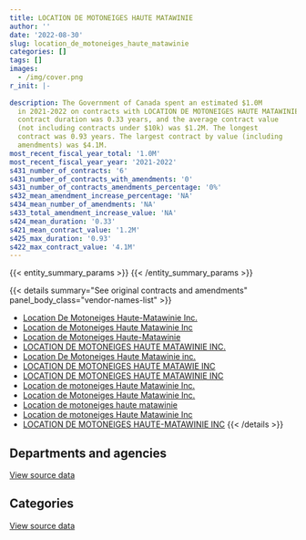 ```yaml
---
title: LOCATION DE MOTONEIGES HAUTE MATAWINIE
author: ''
date: '2022-08-30'
slug: location_de_motoneiges_haute_matawinie
categories: []
tags: []
images:
  - /img/cover.png
r_init: |-
  
description: The Government of Canada spent an estimated $1.0M
  in 2021-2022 on contracts with LOCATION DE MOTONEIGES HAUTE MATAWINIE. The average
  contract duration was 0.33 years, and the average contract value
  (not including contracts under $10k) was $1.2M. The longest
  contract was 0.93 years. The largest contract by value (including
  amendments) was $4.1M.
most_recent_fiscal_year_total: '1.0M'
most_recent_fiscal_year_year: '2021-2022'
s431_number_of_contracts: '6'
s431_number_of_contracts_with_amendments: '0'
s431_number_of_contracts_amendments_percentage: '0%'
s432_mean_amendment_increase_percentage: 'NA'
s434_mean_number_of_amendments: 'NA'
s433_total_amendment_increase_value: 'NA'
s424_mean_duration: '0.33'
s421_mean_contract_value: '1.2M'
s425_max_duration: '0.93'
s422_max_contract_value: '4.1M'
---
```


<script src="/rmarkdown-libs/htmlwidgets/htmlwidgets.js"></script>
<link href="/rmarkdown-libs/datatables-css/datatables-crosstalk.css" rel="stylesheet" />
<script src="/rmarkdown-libs/datatables-binding/datatables.js"></script>
<script src="/rmarkdown-libs/jquery/jquery-3.6.0.min.js"></script>
<link href="/rmarkdown-libs/dt-core-bootstrap/css/dataTables.bootstrap.min.css" rel="stylesheet" />
<link href="/rmarkdown-libs/dt-core-bootstrap/css/dataTables.bootstrap.extra.css" rel="stylesheet" />
<script src="/rmarkdown-libs/dt-core-bootstrap/js/jquery.dataTables.min.js"></script>
<script src="/rmarkdown-libs/dt-core-bootstrap/js/dataTables.bootstrap.min.js"></script>
<link href="/rmarkdown-libs/crosstalk/css/crosstalk.min.css" rel="stylesheet" />
<script src="/rmarkdown-libs/crosstalk/js/crosstalk.min.js"></script>
<script src="/rmarkdown-libs/htmlwidgets/htmlwidgets.js"></script>
<link href="/rmarkdown-libs/datatables-css/datatables-crosstalk.css" rel="stylesheet" />
<script src="/rmarkdown-libs/datatables-binding/datatables.js"></script>
<script src="/rmarkdown-libs/jquery/jquery-3.6.0.min.js"></script>
<link href="/rmarkdown-libs/dt-core-bootstrap/css/dataTables.bootstrap.min.css" rel="stylesheet" />
<link href="/rmarkdown-libs/dt-core-bootstrap/css/dataTables.bootstrap.extra.css" rel="stylesheet" />
<script src="/rmarkdown-libs/dt-core-bootstrap/js/jquery.dataTables.min.js"></script>
<script src="/rmarkdown-libs/dt-core-bootstrap/js/dataTables.bootstrap.min.js"></script>
<link href="/rmarkdown-libs/crosstalk/css/crosstalk.min.css" rel="stylesheet" />
<script src="/rmarkdown-libs/crosstalk/js/crosstalk.min.js"></script>

{{< entity_summary_params >}}
{{< /entity_summary_params >}}

{{< details summary="See original contracts and amendments" panel_body_class="vendor-names-list" >}}
- [Location De Motoneiges Haute-Matawinie Inc.](https://search.open.canada.ca/en/ct/?sort=contract_value_f%20desc&page=1&search_text=%22Location%20De%20Motoneiges%20Haute-Matawinie%20Inc.%22)
- [Location de Motoneiges Haute Matawinie Inc](https://search.open.canada.ca/en/ct/?sort=contract_value_f%20desc&page=1&search_text=%22Location%20de%20Motoneiges%20Haute%20Matawinie%20Inc%22)
- [Location de Motoneiges Haute-Matawinie](https://search.open.canada.ca/en/ct/?sort=contract_value_f%20desc&page=1&search_text=%22Location%20de%20Motoneiges%20Haute-Matawinie%22)
- [LOCATION DE MOTONEIGES HAUTE MATAWINIE INC.](https://search.open.canada.ca/en/ct/?sort=contract_value_f%20desc&page=1&search_text=%22LOCATION%20DE%20MOTONEIGES%20HAUTE%20MATAWINIE%20INC.%22)
- [Location De Motoneiges Haute Matawinie inc.](https://search.open.canada.ca/en/ct/?sort=contract_value_f%20desc&page=1&search_text=%22Location%20De%20Motoneiges%20Haute%20Matawinie%20inc.%22)
- [LOCATION DE MOTONEIGES HAUTE MATAWIE INC](https://search.open.canada.ca/en/ct/?sort=contract_value_f%20desc&page=1&search_text=%22LOCATION%20DE%20MOTONEIGES%20HAUTE%20MATAWIE%20INC%22)
- [LOCATION DE MOTONEIGES HAUTE MATAWINIE INC](https://search.open.canada.ca/en/ct/?sort=contract_value_f%20desc&page=1&search_text=%22LOCATION%20DE%20MOTONEIGES%20HAUTE%20MATAWINIE%20INC%22)
- [Location de motoneiges Haute Matawinie Inc.](https://search.open.canada.ca/en/ct/?sort=contract_value_f%20desc&page=1&search_text=%22Location%20de%20motoneiges%20Haute%20Matawinie%20Inc.%22)
- [Location de Motoneiges Haute Matawinie Inc.](https://search.open.canada.ca/en/ct/?sort=contract_value_f%20desc&page=1&search_text=%22Location%20de%20Motoneiges%20Haute%20Matawinie%20Inc.%22)
- [Location de motoneiges haute matawinie](https://search.open.canada.ca/en/ct/?sort=contract_value_f%20desc&page=1&search_text=%22Location%20de%20motoneiges%20haute%20matawinie%22)
- [Location de motoneiges Haute Matawinie Inc](https://search.open.canada.ca/en/ct/?sort=contract_value_f%20desc&page=1&search_text=%22Location%20de%20motoneiges%20Haute%20Matawinie%20Inc%22)
- [LOCATION DE MOTONEIGES HAUTE-MATAWINIE INC](https://search.open.canada.ca/en/ct/?sort=contract_value_f%20desc&page=1&search_text=%22LOCATION%20DE%20MOTONEIGES%20HAUTE-MATAWINIE%20INC%22)
{{< /details >}}

## Departments and agencies

<div id="htmlwidget-1" style="width:100%;height:auto;" class="datatables html-widget"></div>
<script type="application/json" data-for="htmlwidget-1">{"x":{"style":"bootstrap","filter":"none","vertical":false,"data":[["<a href=\"/departments/dnd-mdn/\">National Defence<\/a>"],[69893.31],[1270820.6],[4744221.92],[1010787.26]],"container":"<table class=\"table table-striped table-hover row-border order-column display\">\n  <thead>\n    <tr>\n      <th>Department<\/th>\n      <th>2017-2018<\/th>\n      <th>2019-2020<\/th>\n      <th>2020-2021<\/th>\n      <th>2021-2022<\/th>\n    <\/tr>\n  <\/thead>\n<\/table>","options":{"order":[[4,"desc"]],"pageLength":10,"autoWidth":true,"columnDefs":[{"targets":1,"render":"function(data, type, row, meta) {\n    return type !== 'display' ? data : DTWidget.formatCurrency(data, \"$\", 2, 3, \",\", \".\", true, null);\n  }"},{"targets":2,"render":"function(data, type, row, meta) {\n    return type !== 'display' ? data : DTWidget.formatCurrency(data, \"$\", 2, 3, \",\", \".\", true, null);\n  }"},{"targets":3,"render":"function(data, type, row, meta) {\n    return type !== 'display' ? data : DTWidget.formatCurrency(data, \"$\", 2, 3, \",\", \".\", true, null);\n  }"},{"targets":4,"render":"function(data, type, row, meta) {\n    return type !== 'display' ? data : DTWidget.formatCurrency(data, \"$\", 2, 3, \",\", \".\", true, null);\n  }"},{"width":"16%","targets":[1,2,3,4]},{"className":"dt-right","targets":[1,2,3,4]}],"orderClasses":false}},"evals":["options.columnDefs.0.render","options.columnDefs.1.render","options.columnDefs.2.render","options.columnDefs.3.render"],"jsHooks":[]}</script>
<p class="text-right">
<a href="https://github.com/GoC-Spending/contracts-data/tree/main/data/out/vendors/location_de_motoneiges_haute_matawinie/summary_by_fiscal_year_by_department.csv" class="source-data-link btn btn-link">View source data</a>
</p>

## Categories

<div id="htmlwidget-2" style="width:100%;height:auto;" class="datatables html-widget"></div>
<script type="application/json" data-for="htmlwidget-2">{"x":{"style":"bootstrap","filter":"none","vertical":false,"data":[["<a href=\"/categories/office_management/\">Office management<\/a>","<a href=\"/categories/defence/\">Defence<\/a>"],[10002.83,59890.48],[null,1270820.6],[null,4744221.92],[null,1010787.26]],"container":"<table class=\"table table-striped table-hover row-border order-column display\">\n  <thead>\n    <tr>\n      <th>Category<\/th>\n      <th>2017-2018<\/th>\n      <th>2019-2020<\/th>\n      <th>2020-2021<\/th>\n      <th>2021-2022<\/th>\n    <\/tr>\n  <\/thead>\n<\/table>","options":{"order":[[4,"desc"]],"dom":"t","pageLength":30,"autoWidth":true,"columnDefs":[{"targets":1,"render":"function(data, type, row, meta) {\n    return type !== 'display' ? data : DTWidget.formatCurrency(data, \"$\", 2, 3, \",\", \".\", true, null);\n  }"},{"targets":2,"render":"function(data, type, row, meta) {\n    return type !== 'display' ? data : DTWidget.formatCurrency(data, \"$\", 2, 3, \",\", \".\", true, null);\n  }"},{"targets":3,"render":"function(data, type, row, meta) {\n    return type !== 'display' ? data : DTWidget.formatCurrency(data, \"$\", 2, 3, \",\", \".\", true, null);\n  }"},{"targets":4,"render":"function(data, type, row, meta) {\n    return type !== 'display' ? data : DTWidget.formatCurrency(data, \"$\", 2, 3, \",\", \".\", true, null);\n  }"},{"width":"16%","targets":[1,2,3,4]},{"className":"dt-right","targets":[1,2,3,4]}],"orderClasses":false,"lengthMenu":[10,25,30,50,100]}},"evals":["options.columnDefs.0.render","options.columnDefs.1.render","options.columnDefs.2.render","options.columnDefs.3.render"],"jsHooks":[]}</script>
<p class="text-right">
<a href="https://github.com/GoC-Spending/contracts-data/tree/main/data/out/vendors/location_de_motoneiges_haute_matawinie/summary_by_fiscal_year_by_category.csv" class="source-data-link btn btn-link">View source data</a>
</p>
